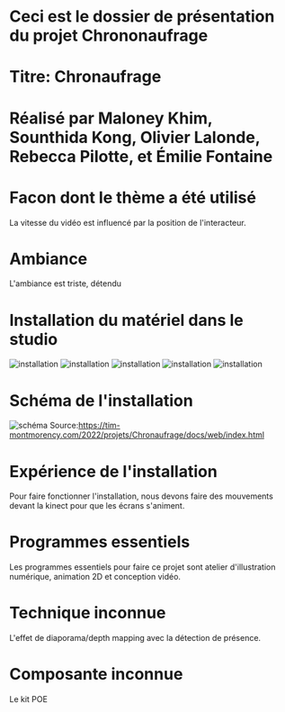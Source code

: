 # Ceci est le dossier de présentation du projet Chrononaufrage

# Titre: Chronaufrage

# Réalisé par Maloney Khim, Sounthida Kong, Olivier Lalonde, Rebecca Pilotte, et Émilie Fontaine

# Facon dont le thème a été utilisé
La vitesse du vidéo est influencé par la position de l'interacteur.
# Ambiance
L'ambiance est triste, détendu

# Installation du matériel dans le studio
![installation](medias_chrononaufrage/installation.jpg)
![installation](medias_chrononaufrage/installation_2.jpg)
![installation](medias_chrononaufrage/installation_3.jpg)
![installation](medias_chrononaufrage/installation_4.jpg)
![installation](medias_chrononaufrage/installation_5.jpg)

# Schéma de l'installation
![schéma](medias_chrononaufrage/schéma.png)
Source:https://tim-montmorency.com/2022/projets/Chronaufrage/docs/web/index.html

# Expérience de l'installation
Pour faire fonctionner l'installation, nous devons faire des mouvements devant la kinect pour que les écrans s'animent.

# Programmes essentiels
Les programmes essentiels pour faire ce projet sont atelier d'illustration numérique, animation 2D et conception vidéo.

# Technique inconnue
L'effet de diaporama/depth mapping avec la détection de présence.

# Composante inconnue
Le kit POE
